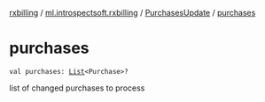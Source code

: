 [rxbilling](../../index.md) / [ml.introspectsoft.rxbilling](../index.md) / [PurchasesUpdate](index.md) / [purchases](./purchases.md)

# purchases

`val purchases: `[`List`](https://kotlinlang.org/api/latest/jvm/stdlib/kotlin.collections/-list/index.html)`<Purchase>?`

list of changed purchases to process

